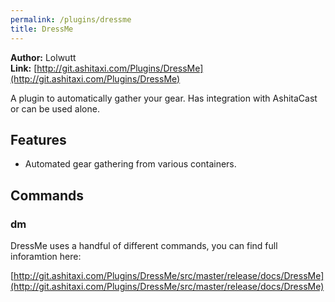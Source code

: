 ```yaml
---
permalink: /plugins/dressme
title: DressMe
---
```


**Author:** Lolwutt<br/>
**Link:** [http://git.ashitaxi.com/Plugins/DressMe](http://git.ashitaxi.com/Plugins/DressMe)

A plugin to automatically gather your gear. Has integration with AshitaCast or can be used alone.

## Features

  * Automated gear gathering from various containers.

## Commands

### dm

DressMe uses a handful of different commands, you can find full inforamtion here:

[http://git.ashitaxi.com/Plugins/DressMe/src/master/release/docs/DressMe](http://git.ashitaxi.com/Plugins/DressMe/src/master/release/docs/DressMe)